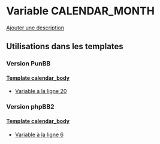 # Variable CALENDAR_MONTH
[Ajouter une description](https://fa-tvars.appspot.com/var/CALENDAR_MONTH)

## Utilisations dans les templates

### Version PunBB

#### [Template calendar_body](punbb/calendar_body.md#readme)
* [Variable &agrave; la ligne 20](../punbb/calendar_body.tpl#L20)

### Version phpBB2

#### [Template calendar_body](subsilver/calendar_body.md#readme)
* [Variable &agrave; la ligne 6](../subsilver/calendar_body.tpl#L6)